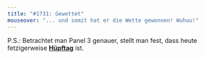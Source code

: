 ```yaml
---
title: "#1731: Gewettet"
mouseover: "... und somit hat er die Wette gewonnen! Wuhuu!"
---
```


P.S.:
Betrachtet man Panel 3 genauer, stellt man fest, dass heute fetzigerweise <a href="http://www.fonflatter.de/kalender"><strong>Hüpftag</strong></a> ist.

